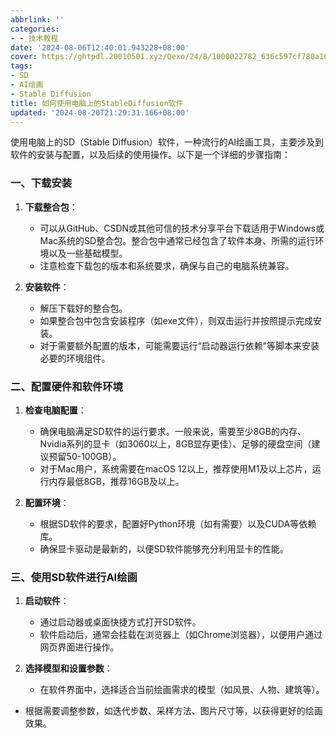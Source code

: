 ```yaml
---
abbrlink: ''
categories:
- - 技术教程
date: '2024-08-06T12:40:01.943228+08:00'
cover: https://ghtpdl.20010501.xyz/Qexo/24/8/1000022782_636c597cf780a10a2d936ce4822371f8.jpg
tags:
- SD
- AI绘画
- Stable Diffusion
title: 如何使用电脑上的StableDiffusion软件
updated: '2024-08-20T21:29:31.166+08:00'
---
```

使用电脑上的SD（Stable Diffusion）软件，一种流行的AI绘画工具，主要涉及到软件的安装与配置，以及后续的使用操作。以下是一个详细的步骤指南：

### 一、下载安装

1. **下载整合包**：

   - 可以从GitHub、CSDN或其他可信的技术分享平台下载适用于Windows或Mac系统的SD整合包。整合包中通常已经包含了软件本身、所需的运行环境以及一些基础模型。
   - 注意检查下载包的版本和系统要求，确保与自己的电脑系统兼容。
2. **安装软件**：

   - 解压下载好的整合包。
   - 如果整合包中包含安装程序（如exe文件），则双击运行并按照提示完成安装。
   - 对于需要额外配置的版本，可能需要运行“启动器运行依赖”等脚本来安装必要的环境组件。

### 二、配置硬件和软件环境

1. **检查电脑配置**：

   - 确保电脑满足SD软件的运行要求。一般来说，需要至少8GB的内存、Nvidia系列的显卡（如3060以上，8GB显存更佳）、足够的硬盘空间（建议预留50-100GB）。
   - 对于Mac用户，系统需要在macOS 12以上，推荐使用M1及以上芯片，运行内存最低8GB，推荐16GB及以上。
2. **配置环境**：

   - 根据SD软件的要求，配置好Python环境（如有需要）以及CUDA等依赖库。
   - 确保显卡驱动是最新的，以便SD软件能够充分利用显卡的性能。

### 三、使用SD软件进行AI绘画

1. **启动软件**：

   - 通过启动器或桌面快捷方式打开SD软件。
   - 软件启动后，通常会挂载在浏览器上（如Chrome浏览器），以便用户通过网页界面进行操作。
2. **选择模型和设置参数**：

   - 在软件界面中，选择适合当前绘画需求的模型（如风景、人物、建筑等）。

- 根据需要调整参数，如迭代步数、采样方法、图片尺寸等，以获得更好的绘画效果。
